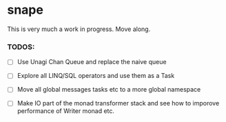 # snape

This is very much a work in progress. Move along.

### TODOS:

- [ ] Use Unagi Chan Queue and replace the naive queue
- [ ] Explore all LINQ/SQL operators and use them as a Task
- [ ] Move all global messages tasks etc to a more global namespace
- [ ] Make IO part of the monad transformer stack and see how to imporove performance of Writer monad etc.

